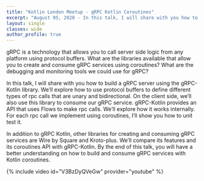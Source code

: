 ```yaml
---
title: "Kotlin London Meetup - gRPC Kotlin Coroutines"
excerpt: "August 05, 2020 - In this talk, I will share with you how to build a gRPC server using the gRPC-Kotlin library. We’ll explore how to use protocol buffers to define different types of rpc calls that are unary and bidirectional."
layout: single
classes: wide
author_profile: true
---
```


gRPC is a technology that allows you to call server side logic from any platform using protocol buffers. What are the libraries available that allow you to create and consume gRPC services using coroutines? What are the debugging and monitoring tools we could use for gRPC?

In this talk, I will share with you how to build a gRPC server using the gRPC-Kotlin library. We’ll explore how to use protocol buffers to define different types of rpc calls that are unary and bidirectional. On the client side, we’ll also use this library to consume our gRPC service. gRPC-Kotlin provides an API that uses Flows to make rpc calls. We’ll explore how it works internally. For each rpc call we implement using coroutines, I’ll show you how to unit test it.

In addition to gRPC Kotlin, other libraries for creating and consuming gRPC services are Wire by Square and Kroto-plus. We’ll compare its features and its coroutines API with gRPC-Kotlin. By the end of this talk, you will have a better understanding on how to build and consume gRPC services with Kotlin coroutines.

{% include video id="V3BzDyQVeGw" provider="youtube" %}

<br/>

<script async class="speakerdeck-embed" data-id="6b5a4015397849959085664b3e807612" data-ratio="1.77777777777778" src="//speakerdeck.com/assets/embed.js"></script>
